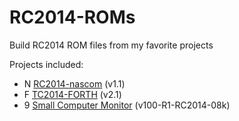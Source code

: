 # RC2014-ROMs
Build RC2014 ROM files from my favorite projects

Projects included:
 * N [RC2014-nascom](https://github.com/tocisz/RC2014-nascom) (v1.1)
 * F [TC2014-FORTH](https://github.com/tocisz/TC2014-FORTH) (v2.1)
 * 9 [Small Computer Monitor](https://smallcomputercentral.com/small-computer-monitor/small-computer-monitor-v1-0/) (v100-R1-RC2014-08k)
